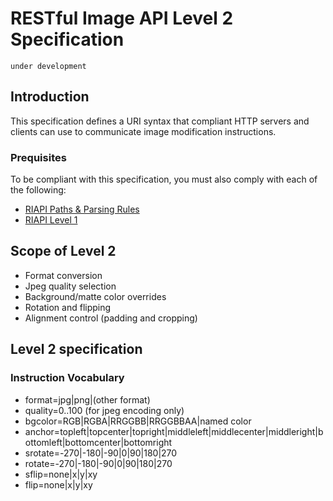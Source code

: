 # RESTful Image API Level 2 Specification

`under development`

## Introduction

This specification defines a URI syntax that compliant HTTP servers and clients can use to communicate image modification instructions.

### Prequisites

To be compliant with this specification, you must also comply with each of the following:

* [RIAPI Paths & Parsing Rules](https://github.com/riapi/riapi/blob/master/parsing.md)
* [RIAPI Level 1](https://github.com/riapi/riapi/blob/master/level-1.md)


## Scope of Level 2

* Format conversion
* Jpeg quality selection
* Background/matte color overrides
* Rotation and flipping
* Alignment control (padding and cropping)

## Level 2 specification 


### Instruction Vocabulary

* format=jpg|png|(other format)
* quality=0..100 (for jpeg encoding only)
* bgcolor=RGB|RGBA|RRGGBB|RRGGBBAA|named color
* anchor=topleft|topcenter|topright|middleleft|middlecenter|middleright|bottomleft|bottomcenter|bottomright
* srotate=-270|-180|-90|0|90|180|270
* rotate=-270|-180|-90|0|90|180|270
* sflip=none|x|y|xy
* flip=none|x|y|xy

